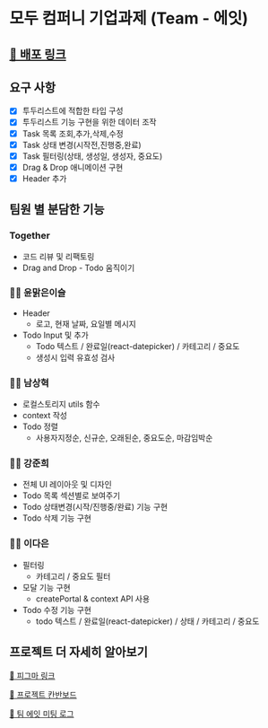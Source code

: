 # 모두 컴퍼니 기업과제 (Team - 에잇)

## [🔗 배포 링크](https://modu-8ight.netlify.app/)


## 요구 사항

- [x] 투두리스트에 적합한 타입 구성
- [x] 투두리스트 기능 구현을 위한 데이터 조작
- [x] Task 목록 조회,추가,삭제,수정
- [x] Task 상태 변경(시작전,진행중,완료)
- [x] Task 필터링(상태, 생성일, 생성자, 중요도)
- [x] Drag & Drop 애니메이션 구현
- [x] Header 추가

## 팀원 별 분담한 기능
### Together
- 코드 리뷰 및 리팩토링 
- Drag and Drop - Todo 움직이기 

### 🙋‍♀️ 윤맑은이슬
- Header
  - 로고, 현재 날짜, 요일별 메시지
- Todo Input 및 추가 
  - Todo 텍스트 / 완료일(react-datepicker) / 카테고리 / 중요도
  - 생성시 입력 유효성 검사
### 🙋‍♂️ 남상혁
- 로컬스토리지 utils 함수
- context 작성
- Todo 정렬 
  - 사용자지정순, 신규순, 오래된순, 중요도순, 마감임박순
### 🙋‍♀️ 강준희
- 전체 UI 레이아웃 및 디자인
- Todo 목록 섹션별로 보여주기 
- Todo 상태변경(시작/진행중/완료) 기능 구현
- Todo 삭제 기능 구현

### 🙋‍♀️ 이다은
- 필터링
  - 카테고리 / 중요도 필터
- 모달 기능 구현
  - createPortal & context API 사용
- Todo 수정 기능 구현
  - todo 텍스트 / 완료일(react-datepicker) / 상태 / 카테고리 / 중요도

## 프로젝트 더 자세히 알아보기
[🔗 피그마 링크](https://www.figma.com/file/6QwW9HSCuVP9FySUV9O0vJ/modu-todo)

[🔗 프로젝트 칸반보드](https://github.com/TEAM-8ight/modu-todo/projects/1)

[🔗 팀 에잇 미팅 로그](https://darkened-date-9ab.notion.site/8-Assignment-8-2c8eb739e3944a63b8f8de0c2fd56475)

